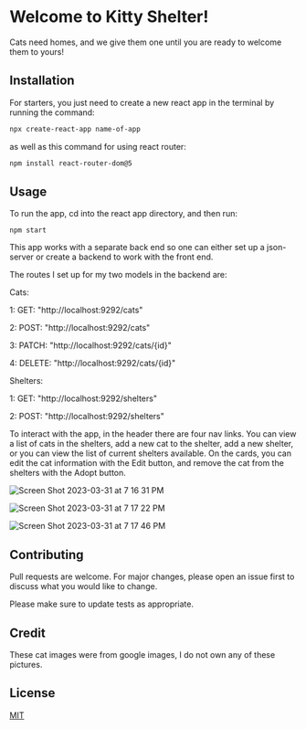 # Welcome to Kitty Shelter!

Cats need homes, and we give them one until you are ready to welcome them to yours!

## Installation

For starters, you just need to create a new react app in the terminal by running the command:

```bash
npx create-react-app name-of-app
```

as well as this command for using react router:
```bash
npm install react-router-dom@5
```

## Usage
To run the app, cd into the react app directory, and then run:
```
npm start
```
This app works with a separate back end so one can either set up a json-server or create a backend to work with the front end.

The routes I set up for my two models in the backend are: 

Cats: 

1: GET: "http://localhost:9292/cats"

2: POST: "http://localhost:9292/cats"

3: PATCH: "http://localhost:9292/cats/{id}"

4: DELETE: "http://localhost:9292/cats/{id}"

Shelters: 

1: GET: "http://localhost:9292/shelters"

2: POST: "http://localhost:9292/shelters"

To interact with the app, in the header there are four nav links. You can view a list of cats in the shelters, add a new cat to the shelter, add a new shelter, or you can view the list of current shelters available. On the cards, you can edit the cat information with the Edit button, and remove the cat from the shelters with the Adopt button.


![Screen Shot 2023-03-31 at 7 16 31 PM](https://user-images.githubusercontent.com/107723341/229255868-0f19c4bf-6ee2-4c09-804c-a6f93dfac1fd.png)

![Screen Shot 2023-03-31 at 7 17 22 PM](https://user-images.githubusercontent.com/107723341/229255967-05cf8400-d781-4ce5-ad07-67ccc075133b.png)

![Screen Shot 2023-03-31 at 7 17 46 PM](https://user-images.githubusercontent.com/107723341/229255982-2dee8c68-0554-4beb-9ab7-eae2e8808beb.png)



## Contributing

Pull requests are welcome. For major changes, please open an issue first
to discuss what you would like to change.

Please make sure to update tests as appropriate.

## Credit
These cat images were from google images, I do not own any of these pictures.

## License

[MIT](https://choosealicense.com/licenses/mit/)
